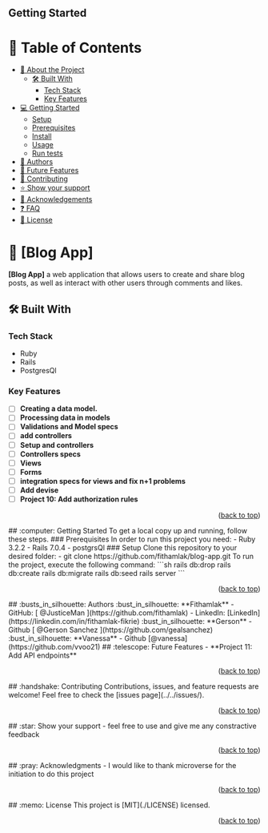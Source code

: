 ## Getting Started
<a name="readme-top"></a>
<!-- TABLE OF CONTENTS -->
# :green_book: Table of Contents
- [:book: About the Project](#about-project)
  - [:hammer_and_wrench: Built With](#built-with)
    - [Tech Stack](#tech-stack)
    - [Key Features](#key-features)
- [:computer: Getting Started](#getting-started)
  - [Setup](#setup)
  - [Prerequisites](#prerequisites)
  - [Install](#install)
  - [Usage](#usage)
  - [Run tests](#run-tests)
- [:busts_in_silhouette: Authors](#authors)
- [:telescope: Future Features](#future-features)
- [:handshake: Contributing](#contributing)
- [:star:️ Show your support](#support)
- [:pray: Acknowledgements](#acknowledgements)
- [:question: FAQ](#faq)
- [:memo: License](#license)
<!-- PROJECT DESCRIPTION -->
# :book: [Blog App] <a name="about-project"></a>
**[Blog App]** a web application that allows users to create and share blog posts, as well as interact with other users through comments and likes.
## :hammer_and_wrench: Built With <a name="built-with"></a>
### Tech Stack <a name="tech-stack"></a>
 -  Ruby
 -  Rails
 -  PostgresQl
<!-- Features -->
### Key Features <a name="key-features"></a>
- [ ] **Creating a data model.**
- [ ] **Processing data in models**
- [ ] **Validations and Model specs**
- [ ] **add controllers**
- [ ] **Setup and controllers**
- [ ] **Controllers specs**
- [ ] **Views**
- [ ] **Forms**
- [ ] **integration specs for views and fix n+1 problems**
- [ ] **Add devise**
- [ ] **Project 10: Add authorization rules**
<p align="right">(<a href="#readme-top">back to top</a>)</p>
<!-- GETTING STARTED -->
## :computer: Getting Started <a name="getting-started"></a>
To get a local copy up and running, follow these steps.
### Prerequisites
In order to run this project you need:
- Ruby 3.2.2
- Rails 7.0.4
- postgrsQl
### Setup
Clone this repository to your desired folder:
- git clone https://github.com/fithamlak/blog-app.git
To run the project, execute the following command:
```sh
  rails db:drop
  rails db:create
  rails db:migrate
  rails db:seed
  rails server
```
<p align="right">(<a href="#readme-top">back to top</a>)</p>
<!-- AUTHOR -->
## :busts_in_silhouette: Authors <a name="author"></a>
:bust_in_silhouette: **Fithamlak**
- GitHub: [
@JusticeMan
](https://github.com/fithamlak)
- LinkedIn: [LinkedIn](https://linkedin.com/in/fithamlak-fikrie)
:bust_in_silhouette:  **Gerson**
- Github [
@Gerson Sanchez
](https://github.com/gealsanchez)
:bust_in_silhouette:  **Vanessa**
- Github [@vanessa](https://github.com/vvoo21)
<!-- FUTURE FEATURES -->
## :telescope: Future Features <a name="future-features"></a>
- **Project 11: Add API endpoints**
<p align="right">(<a href="#readme-top">back to top</a>)</p>
<!-- CONTRIBUTING -->
## :handshake: Contributing <a name="contributing"></a>
Contributions, issues, and feature requests are welcome!
Feel free to check the [issues page](../../issues/).
<p align="right">(<a href="#readme-top">back to top</a>)</p>
<!-- SUPPORT -->
## :star:️ Show your support <a name="support"></a>
- feel free to use and give me any constractive feedback
<p align="right">(<a href="#readme-top">back to top</a>)</p>
<!-- ACKNOWLEDGEMENTS -->
## :pray: Acknowledgments <a name="acknowledgements"></a>
- I would like to thank microverse for the initiation to do this project
<p align="right">(<a href="#readme-top">back to top</a>)</p>
## :memo: License <a name="license"></a>
This project is [MIT](./LICENSE) licensed.
<p align="right">(<a href="#readme-top">back to top</a>)</p>
